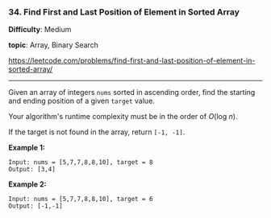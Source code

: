 ### 34. Find First and Last Position of Element in Sorted Array

**Difficulty**: Medium

**topic**:  Array, Binary Search

<https://leetcode.com/problems/find-first-and-last-position-of-element-in-sorted-array/>

***

Given an array of integers `nums` sorted in ascending order, find the starting and ending position of a given `target` value.

Your algorithm's runtime complexity must be in the order of *O*(log *n*).

If the target is not found in the array, return `[-1, -1]`.

**Example 1:**

```
Input: nums = [5,7,7,8,8,10], target = 8
Output: [3,4]
```

**Example 2:**

```
Input: nums = [5,7,7,8,8,10], target = 6
Output: [-1,-1]
```